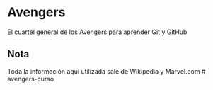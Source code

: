 # Avengers

El cuartel general de los Avengers para aprender Git y GitHub

## Nota
Toda la información aquí utilizada sale de Wikipedia y Marvel.com
#   a v e n g e r s - c u r s o  
 